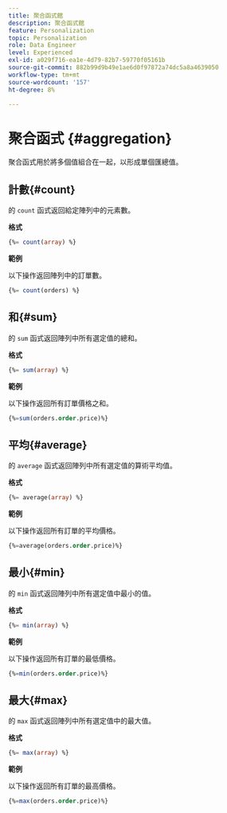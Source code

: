 ```yaml
---
title: 聚合函式館
description: 聚合函式館
feature: Personalization
topic: Personalization
role: Data Engineer
level: Experienced
exl-id: a029f716-ea1e-4d79-82b7-59770f05161b
source-git-commit: 882b99d9b49e1ae6d0f97872a74dc5a8a4639050
workflow-type: tm+mt
source-wordcount: '157'
ht-degree: 8%

---
```


# 聚合函式 {#aggregation}

聚合函式用於將多個值組合在一起，以形成單個匯總值。

## 計數{#count}

的 `count` 函式返回給定陣列中的元素數。

**格式**

```sql
{%= count(array) %}
```

**範例**

以下操作返回陣列中的訂單數。

```sql
{%= count(orders) %}
```

## 和{#sum}

的 `sum` 函式返回陣列中所有選定值的總和。

**格式**

```sql
{%= sum(array) %}
```

**範例**

以下操作返回所有訂單價格之和。

```sql
{%=sum(orders.order.price)%}
```

## 平均{#average}

的 `average` 函式返回陣列中所有選定值的算術平均值。

**格式**

```sql
{%= average(array) %}
```

**範例**

以下操作返回所有訂單的平均價格。

```sql
{%=average(orders.order.price)%}
```

## 最小{#min}

的 `min` 函式返回陣列中所有選定值中最小的值。

**格式**

```sql
{%= min(array) %}
```

**範例**

以下操作返回所有訂單的最低價格。

```sql
{%=min(orders.order.price)%}
```

## 最大{#max}

的 `max` 函式返回陣列中所有選定值中的最大值。

**格式**

```sql
{%= max(array) %}
```

**範例**

以下操作返回所有訂單的最高價格。

```sql
{%=max(orders.order.price)%}
```
